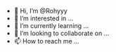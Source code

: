 - 👋 Hi, I’m @Rohyyy
- 👀 I’m interested in ...
- 🌱 I’m currently learning ...
- 💞️ I’m looking to collaborate on ...
- 📫 How to reach me ...

<!---
Rohyyy/Rohyyy is a ✨ special ✨ repository because its `README.md` (this file) appears on your GitHub profile.
You can click the Preview link to take a look at your changes.
--->
